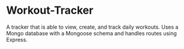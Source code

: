 # Workout-Tracker
A tracker that is able to view, create, and track daily workouts. Uses a Mongo database with a Mongoose schema and handles routes using Express.
